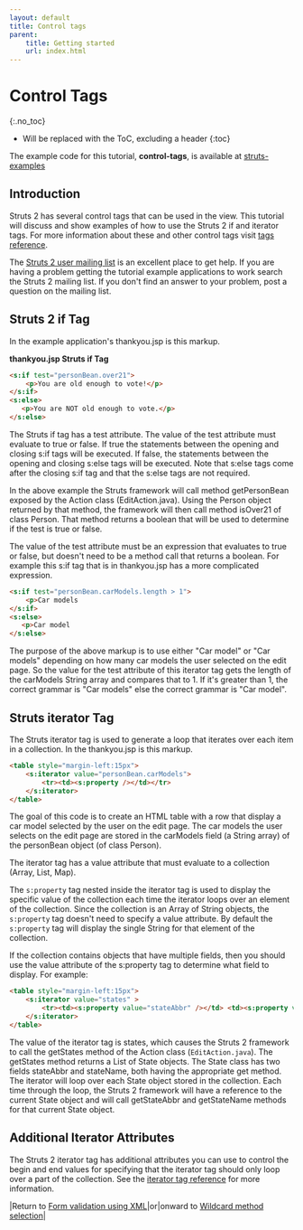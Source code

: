 ```yaml
---
layout: default
title: Control tags
parent:
    title: Getting started
    url: index.html
---
```


# Control Tags
{:.no_toc}

* Will be replaced with the ToC, excluding a header
{:toc}

The example code for this tutorial, **control-tags**, is available at [struts-examples](https://github.com/apache/struts-examples)

## Introduction

Struts 2 has several control tags that can be used in the view. This tutorial will discuss and show examples of how to 
use the Struts 2 if and iterator tags. For more information about these and other control tags visit 
[tags reference](../tag-developers/tag-reference).

The [Struts 2 user mailing list](http://struts.apache.org/mail) is an excellent place to get help. If you are having 
a problem getting the tutorial example applications to work search the Struts 2 mailing list. If you don't find 
an answer to your problem, post a question on the mailing list.

## Struts 2 if Tag

In the example application's thankyou.jsp is this markup.

**thankyou.jsp Struts if Tag**

```html
<s:if test="personBean.over21">
    <p>You are old enough to vote!</p>
</s:if>
<s:else>
   <p>You are NOT old enough to vote.</p>
</s:else>
```

The Struts if tag has a test attribute. The value of the test attribute must evaluate to true or false. If true 
the statements between the opening and closing s:if tags will be executed. If false, the statements between the opening 
and closing s:else tags will be executed. Note that s:else tags come after the closing s:if tag and that the s:else 
tags are not required.

In the above example the Struts framework will call method getPersonBean exposed by the Action class (EditAction.java). 
Using the Person object returned by that method, the framework will then call method isOver21 of class Person. 
That method returns a boolean that will be used to determine if the test is true or false.

The value of the test attribute must be an expression that evaluates to true or false, but doesn't need to be a method 
call that returns a boolean. For example this s:if tag that is in thankyou.jsp has a more complicated expression.

```html
<s:if test="personBean.carModels.length > 1">
    <p>Car models
</s:if>
<s:else>
   <p>Car model
</s:else>
```

The purpose of the above markup is to use either "Car model" or "Car models" depending on how many car models the user 
selected on the edit page. So the value for the test attribute of this iterator tag gets the length of the carModels 
String array and compares that to 1. If it's greater than 1, the correct grammar is "Car models" else the correct 
grammar is "Car model".

## Struts iterator Tag

The Struts iterator tag is used to generate a loop that iterates over each item in a collection. In the thankyou.jsp 
is this markup.

```html
<table style="margin-left:15px">
    <s:iterator value="personBean.carModels">
        <tr><td><s:property /></td></tr>
    </s:iterator>
</table>
```

The goal of this code is to create an HTML table with a row that display a car model selected by the user on the edit 
page. The car models the user selects on the edit page are stored in the carModels field (a String array) 
of the personBean object (of class Person).

The iterator tag has a value attribute that must evaluate to a collection (Array, List, Map).

The `s:property` tag nested inside the iterator tag is used to display the specific value of the collection each time 
the iterator loops over an element of the collection. Since the collection is an Array of String objects, the `s:property` 
tag doesn't need to specify a value attribute. By default the `s:property` tag will display the single String for that 
element of the collection.

If the collection contains objects that have multiple fields, then you should use the value attribute of the s:property 
tag to determine what field to display. For example:

```html
<table style="margin-left:15px">
    <s:iterator value="states" >	
        <tr><td><s:property value="stateAbbr" /></td> <td><s:property value="stateName" /></tr>
    </s:iterator>
</table>
```

The value of the iterator tag is states, which causes the Struts 2 framework to call the getStates method of the Action 
class (`EditAction.java`). The getStates method returns a List of State objects. The State class has two fields stateAbbr
and stateName, both having the appropriate get method. The iterator will loop over each State object stored in the collection. 
Each time through the loop, the Struts 2 framework will have a reference to the current State object and will call 
getStateAbbr and getStateName methods for that current State object.

## Additional Iterator Attributes

The Struts 2 iterator tag has additional attributes you can use to control the begin and end values for specifying 
that the iterator tag should only loop over a part of the collection. See the [iterator tag reference](../tag-developers/iterator-tag) for more information.

|Return to [Form validation using XML](form-validation-using-xml)|or|onward to [Wildcard method selection](wildcard-method-selection)|
